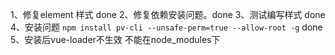 1、修复element 样式 done
2、修复依赖安装问题。done
3、测试编写样式 done
4、安装问题 `npm install pv-cli --unsafe-perm=true --allow-root -g` done
5、安装后vue-loader不生效 不能在node_modules下
